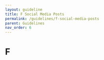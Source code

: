 ```yaml
---
layout: guideline
title: F Social Media Posts
permalink: /guidelines/f-social-media-posts
parent: Guidelines
nav_order: 6
---
```


# F
